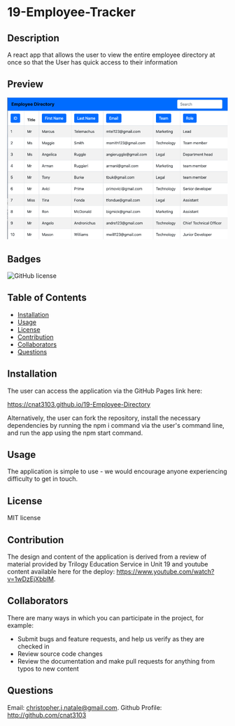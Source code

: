 # 19-Employee-Tracker

## Description
A react app that allows the user to view the entire employee directory at once so that the User has quick access to their information

## Preview
![Preview](ETPreview.png)

## Badges
![GitHub license](https://img.shields.io/badge/license-MIT-blue.svg)

## Table of Contents
   * [Installation](#Installation)
   * [Usage](#Usage)
   * [License](#License)
   * [Contribution](#Contribution)
   * [Collaborators](#Collaborators)
   * [Questions](#Questions)

## Installation
The user can access the application via the GitHub Pages link here:

https://cnat3103.github.io/19-Employee-Directory

Alternatively, the user can fork the repository, install the necessary dependencies by running the npm i command via the user's command line, and run the app using the npm start command.

## Usage
The application is simple to use - we would encourage anyone experiencing difficulty to get in touch.

## License
MIT license

## Contribution
The design and content of the application is derived from a review of material provided by Trilogy Education Service in Unit 19 and youtube content available here for the deploy: https://www.youtube.com/watch?v=1wDzEjXbblM.

## Collaborators
There are many ways in which you can participate in the project, for example:

- Submit bugs and feature requests, and help us verify as they are checked in
- Review source code changes
- Review the documentation and make pull requests for anything from typos to new content

## Questions
Email: christopher.j.natale@gmail.com.
Github Profile: http://github.com/cnat3103